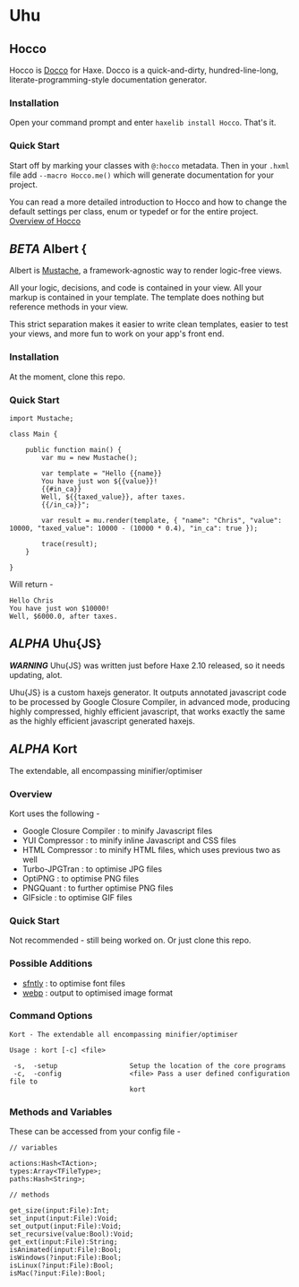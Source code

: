 # Uhu #

## Hocco ##

Hocco is [Docco](https://github.com/jashkenas/docco) for Haxe. Docco is a quick-and-dirty, hundred-line-long, literate-programming-style
documentation generator.

### Installation ###

Open your command prompt and enter ```haxelib install Hocco```. That's it.

### Quick Start ###

Start off by marking your classes with ```@:hocco``` metadata. Then in your ```.hxml``` file add ```--macro Hocco.me()``` which will generate
documentation for your project.

You can read a more detailed introduction to Hocco and how to change the default settings per class, 
enum or typedef or for the entire project. [Overview of Hocco](https://github.com/skial/uhu/wiki/Hocco)

## _BETA_ Albert { ##

Albert is [Mustache](http://mustache.github.com/), a framework-agnostic way to render logic-free views.

All your logic, decisions, and code is contained in your view. All your markup is contained in your template. 
The template does nothing but reference methods in your view.

This strict separation makes it easier to write clean templates, easier to test your views, and more fun to work on your app's front end.

### Installation ###

At the moment, clone this repo.

### Quick Start ###

```
import Mustache;

class Main {
	
	public function main() {
		var mu = new Mustache();
		
		var template = "Hello {{name}}
		You have just won ${{value}}!
		{{#in_ca}}
		Well, ${{taxed_value}}, after taxes.
		{{/in_ca}}";
		
		var result = mu.render(template, { "name": "Chris", "value": 10000, "taxed_value": 10000 - (10000 * 0.4), "in_ca": true });
		
		trace(result);
	}
	
}
```

Will return -

```
Hello Chris
You have just won $10000!
Well, $6000.0, after taxes.
```

## _ALPHA_ Uhu{JS} ##

**_WARNING_** Uhu{JS} was written just before Haxe 2.10 released, so it needs updating, alot.

Uhu{JS} is a custom haxejs generator. It outputs annotated javascript code to be processed by Google Closure Compiler, in advanced mode, producing
highly compressed, highly efficient javascript, that works exactly the same as the highly efficient javascript generated haxejs.

## _ALPHA_ Kort ##

The extendable, all encompassing minifier/optimiser

### Overview ###

Kort uses the following -

* Google Closure Compiler : to minify Javascript files
* YUI Compressor : to minify inline Javascript and CSS files
* HTML Compressor : to minify HTML files, which uses previous two as well
* Turbo-JPGTran : to optimise JPG files
* OptiPNG : to optimise PNG files
* PNGQuant : to further optimise PNG files
* GIFsicle : to optimise GIF files

### Quick Start ###

Not recommended - still being worked on. Or just clone this repo.

### Possible Additions ###

* [sfntly](http://code.google.com/p/sfntly/) : to optimise font files
* [webp](https://developers.google.com/speed/webp/) : output to optimised image format

### Command Options ###

```
Kort - The extendable all encompassing minifier/optimiser

Usage : kort [-c] <file>

 -s,  -setup                  Setup the location of the core programs
 -c,  -config                 <file> Pass a user defined configuration file to
                              kort
```
	
### Methods and Variables ###

These can be accessed from your config file -

```
// variables

actions:Hash<TAction>;
types:Array<TFileType>;
paths:Hash<String>;

// methods

get_size(input:File):Int;
set_input(input:File):Void;
set_output(input:File):Void;
set_recursive(value:Bool):Void;
get_ext(input:File):String;
isAnimated(input:File):Bool;
isWindows(?input:File):Bool;
isLinux(?input:File):Bool;
isMac(?input:File):Bool;
```